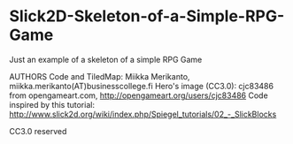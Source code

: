 Slick2D-Skeleton-of-a-Simple-RPG-Game
=====================================

Just an example of a skeleton of a simple RPG Game

AUTHORS
Code and TiledMap: Miikka Merikanto, miikka.merikanto(AT)businesscollege.fi
Hero's image (CC3.0): cjc83486 from opengameart.com, http://opengameart.org/users/cjc83486
Code inspired by this tutorial: http://www.slick2d.org/wiki/index.php/Spiegel_tutorials/02_-_SlickBlocks

CC3.0 reserved
